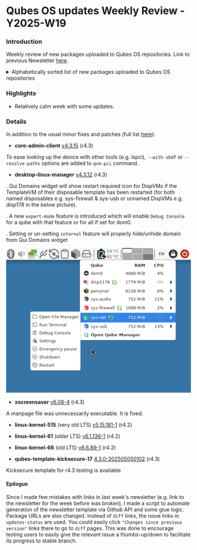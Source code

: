 # Qubes OS updates Weekly Review - Y2025-W19

### Introduction
Weekly review of new packages uploaded to Qubes OS repositories. Link to previous Newsletter [here](https://forum.qubes-os.org/t/qubes-os-updates-weekly-review-y2025-w18).

<details>
<summary>Alphabetically sorted list of new packages uploaded to Qubes OS repositories</summary>

```bash
kernel-515-5.15.181-1.qubes.fc37.x86_64.rpm
kernel-515-devel-5.15.181-1.qubes.fc37.x86_64.rpm
kernel-515-modules-5.15.181-1.qubes.fc37.x86_64.rpm
kernel-515-qubes-vm-5.15.181-1.qubes.fc37.x86_64.rpm
kernel-61-6.1.136-1.qubes.fc37.x86_64.rpm
kernel-61-devel-6.1.136-1.qubes.fc37.x86_64.rpm
kernel-61-modules-6.1.136-1.qubes.fc37.x86_64.rpm
kernel-61-qubes-vm-6.1.136-1.qubes.fc37.x86_64.rpm
kernel-66-6.6.89-1.qubes.fc37.x86_64.rpm
kernel-66-devel-6.6.89-1.qubes.fc37.x86_64.rpm
kernel-66-modules-6.6.89-1.qubes.fc37.x86_64.rpm
kernel-66-qubes-vm-6.6.89-1.qubes.fc37.x86_64.rpm
python3-qubesadmin_4.3.15-1+deb12u1_amd64.deb
python3-qubesadmin_4.3.15-1+deb13u1_amd64.deb
python3-qubesadmin-4.3.15-1.fc40.noarch.rpm
python3-qubesadmin-4.3.15-1.fc41.noarch.rpm
python3-qubesadmin-4.3.15-1.fc42.noarch.rpm
python3-qubesadmin_4.3.15-1+jammy1_amd64.deb
python3-qubesadmin_4.3.15-1+noble1_amd64.deb
python3-qui_4.3.12-1+deb12u1_amd64.deb
python3-qui_4.3.12-1+deb13u1_amd64.deb
python3-qui_4.3.12-1+jammy1_amd64.deb
python3-qui_4.3.12-1+noble1_amd64.deb
qubes-core-admin-client_4.3.15-1+deb12u1_amd64.deb
qubes-core-admin-client_4.3.15-1+deb13u1_amd64.deb
qubes-core-admin-client-4.3.15-1.fc40.noarch.rpm
qubes-core-admin-client-4.3.15-1.fc41.noarch.rpm
qubes-core-admin-client-4.3.15-1.fc42.noarch.rpm
qubes-core-admin-client_4.3.15-1+jammy1_amd64.deb
qubes-core-admin-client_4.3.15-1+noble1_amd64.deb
qubes-desktop-linux-manager_4.3.12-1+deb12u1_amd64.deb
qubes-desktop-linux-manager_4.3.12-1+deb13u1_amd64.deb
qubes-desktop-linux-manager-4.3.12-1.fc40.noarch.rpm
qubes-desktop-linux-manager-4.3.12-1.fc41.noarch.rpm
qubes-desktop-linux-manager-4.3.12-1.fc42.noarch.rpm
qubes-desktop-linux-manager_4.3.12-1+jammy1_amd64.deb
qubes-desktop-linux-manager_4.3.12-1+noble1_amd64.deb
qubes-template-kicksecure-17-4.3.0-202505050102.noarch.rpm
qubes-vm-qrexec-4.3.7-1-x86_64.pkg.tar.zst
xscreensaver-6.08-4.fc37.x86_64.rpm
xscreensaver-6.08-4.fc41.x86_64.rpm
xscreensaver-base-6.08-4.fc37.x86_64.rpm
xscreensaver-base-6.08-4.fc41.x86_64.rpm
xscreensaver-extras-6.08-4.fc37.x86_64.rpm
xscreensaver-extras-6.08-4.fc41.x86_64.rpm
xscreensaver-extras-base-6.08-4.fc37.x86_64.rpm
xscreensaver-extras-base-6.08-4.fc41.x86_64.rpm
xscreensaver-extras-gss-6.08-4.fc37.x86_64.rpm
xscreensaver-extras-gss-6.08-4.fc41.x86_64.rpm
xscreensaver-gl-base-6.08-4.fc37.x86_64.rpm
xscreensaver-gl-base-6.08-4.fc41.x86_64.rpm
xscreensaver-gl-extras-6.08-4.fc37.x86_64.rpm
xscreensaver-gl-extras-6.08-4.fc41.x86_64.rpm
xscreensaver-gl-extras-gss-6.08-4.fc37.x86_64.rpm
xscreensaver-gl-extras-gss-6.08-4.fc41.x86_64.rpm
```

</details>

### Highlights
- Relatively calm week with some updates.

### Details
In addition to the usual minor fixes and patches (full list [here](https://github.com/QubesOS/updates-status/issues?q=is%3Aissue+created%3A2025-05-05..2025-05-11)):

* **core-admin-client** [v4.3.15](https://github.com/QubesOS/updates-status/issues/5623) (r4.3)

To ease looking up the device with other tools (e.g. lspci), `--with-sbdf` or `--resolve-paths` options are added to `qvm-pci` command.

* **desktop-linux-manager** [v4.3.12](https://github.com/QubesOS/updates-status/issues/5621) (r4.3)

. Qui Domains widget will show restart required icon for DispVMs if the TemplateVM of their disposable template has been restarted (for both named disposables e.g. sys-firewall & sys-usb or unnamed DispVMs e.g. disp178 in the below picture).

. A new `expert-mode` feature is introduced which will enable `Debug Console` for a qube with that feature or for all if set for dom0.

. Setting or un-setting `internal` feature will properly hide/unhide domain from Qui Domains widget

![Y2025-W19-Qui-Domains|574x449](Y2025-W19-Qui-Domains.png)

* **xscreensaver** [v6.08-4](https://github.com/QubesOS/updates-status/issues/5618) (r4.3)

A manpage file was unnecessarily executable. It is fixed.

* **linux-kernel-515** (very old LTS) [v5.15.181-1](https://github.com/QubesOS/updates-status/issues/5612) (r4.2)

* **linux-kernel-61** (older LTS) [v6.1.136-1](https://github.com/QubesOS/updates-status/issues/5615) (r4.2)

* **linux-kernel-66** (old LTS) [v6.6.89-1](https://github.com/QubesOS/updates-status/issues/5614) (r4.2)

* **qubes-template-kicksecure-17** [4.3.0-202505050102](https://github.com/QubesOS/updates-status/issues/5613) (r4.3)

Kicksecure template for r4.3 testing is available

#### Epilogue
Since I made few mistakes with links in last week's newsletter (e.g. link to the newsletter for the week before was broken), I made a script to automate generation of the newsletter template via Github API and some glue logic. Package URLs are also changed. Instead of `diff` links, the issue links in `updates-status` are used. You could easily click `"Changes since previous version"` links there to go to `diff` pages. This was done to encourage testing users to easily give the relevant issue a thumbs-up/down to facilitate its progress to stable branch.
